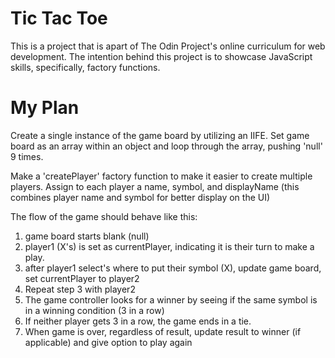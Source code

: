# Tic Tac Toe

This is a project that is apart of The Odin Project's online curriculum for web development. The intention behind this project is to showcase JavaScript skills, specifically, factory functions.

# My Plan

Create a single instance of the game board by utilizing an IIFE. Set game board as an array within an object and loop through the array, pushing 'null' 9 times.

Make a 'createPlayer' factory function to make it easier to create multiple players. Assign to each player a name, symbol, and displayName (this combines player name and symbol for better display on the UI)

The flow of the game should behave like this:

1. game board starts blank (null)
2. player1 (X's) is set as currentPlayer, indicating it is their turn to make a play.
3. after player1 select's where to put their symbol (X), update game board, set currentPlayer to player2
4. Repeat step 3 with player2
5. The game controller looks for a winner by seeing if the same symbol is in a winning condition (3 in a row)
6. If neither player gets 3 in a row, the game ends in a tie.
7. When game is over, regardless of result, update result to winner (if applicable) and give option to play again
